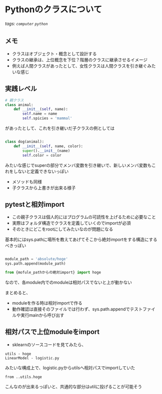 # Pythonのクラスについて

###### tags: `computer` `python`

## メモ
* クラスはオブジェクト・概念として設計する
* クラスの継承は、上位概念を下位？階層のクラスに継承させるイメージ
* 例えば人間クラスがあったとして、女性クラスは人間クラスを引き継ぐみたいな感じ

## 実践レベル
```python
# 親クラス
class animal:
    def __init__(self, name):
        self.name = name
        self.spicies = 'mammal'
```
があったとして、これを引き継いだ子クラスの例としては

```python

class dog(animal):
    def __init__(self, name, color):
        super().__init__(name)
        self.color = color
```

みたいな感じでsuperの部分でメンバ変数を引き継いで、新しいメンバ変数もこれをしないと定義できないっぽい
* メソッドも同様
* 子クラスから上書きが出来る様子

## pytestと相対import
* この親子クラスは個人的にはプログラムの可読性を上げるために必要なこと
* 実際はフォルダ構造でクラスを定義していくのでimportが必須
* そのときにどこをrootにしてみたいなのが問題になる

基本的にはsys.pathに場所を教えてあげてそこから絶対importをする構造にするべきっぽい
```python

module_path = 'absolute/hoge'
sys.path.append(module_path)

from {mofule_pathからの絶対import} import hoge
```

なので、各module内でのmoduleは相対パスでないと上が動かない

まとめると、
* moduleを作る時は相対importで作る
* 動作確認は直接そのファイルでは行わず、sys.path.appendでテストファイルや実行mainから呼び出す

## 相対パスで上位moduleをimport
* sklearnのソースコードを見てみたら、

```
utils - hoge
LinearModel - logistic.py
```
みたいな構成上で、logistic.pyからutilsへ相対パスでimportしていた
```
from ..utils.hoge
```
こんなのが出来るっぽいと、共通的な部分はutilに投げることが可能そう